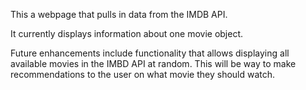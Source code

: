 This a webpage that pulls in data from the IMDB API.

It currently displays information about one movie object.

  Future enhancements include functionality that allows displaying all available movies in the IMBD API at random. This will be way to make recommendations to the user on what movie they should watch.
